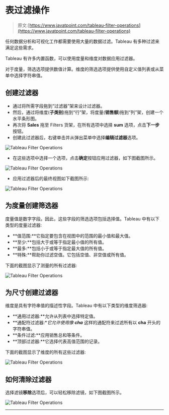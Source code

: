 # 表过滤操作

> 原文:[https://www.javatpoint.com/tableau-filter-operations](https://www.javatpoint.com/tableau-filter-operations)

任何数据分析和可视化工作都需要使用大量的数据过滤。Tableau 有多种过滤来满足这些需求。

Tableau 有许多内置函数，可以使用度量和维度对数据应用过滤器。

对于度量，筛选选项提供数值计算。维度的筛选选项提供使用自定义值列表或从菜单中选择字符串值。

## 创建过滤器

*   通过将所需字段拖到“过滤器”架来设计过滤器。
*   然后，通过将维度(**子类别**)拖到“行”架，将度量(**销售额**)拖到“列”架，创建一个水平条形图。
*   再次将 **Sales** 拖至 Filters 货架，在所有选项中选择 **sum** 选项，点击**下一步**按钮。
*   创建此过滤器后，右键单击并从弹出菜单中选择**编辑过滤器**选项。

![Tableau Filter Operations](../Images/5ca8879cb4bb52cabf0c04ce227eae90.png)

*   在这些选项中选择一个选项，点击**确定**按钮应用过滤器，如下图截图所示。

![Tableau Filter Operations](../Images/d5f7d21f5e6d5bbc48a999ad345c084d.png)

*   应用过滤器后的最终视图如下截图所示:

![Tableau Filter Operations](../Images/85649340e0a1b41ac9ce5385fd263acf.png)

## 为度量创建筛选器

度量值是数字字段。因此，这些字段的筛选选项包括选择值。Tableau 中有以下类型的度量过滤器:

*   **值范围:**它指定要包含在视图中的范围的最小值和最大值。
*   **至少:**包括大于或等于指定最小值的所有值。
*   **最多:**包括小于或等于指定最大值的所有值。
*   **特殊:**帮助你过滤空值。它包括空值、非空值或所有值。

下面的截图显示了测量的所有过滤器:

![Tableau Filter Operations](../Images/ef22d112e7a9217510ca9c5b40e04476.png)

## 为尺寸创建过滤器

维度是具有字符串值的描述性字段。Tableau 中有以下类型的维度筛选器:

*   **通用过滤器:**允许从列表中选择特定值。
*   **通配符过滤器:**它允许使用像 **cha*** 这样的通配符来过滤所有以 **cha** 开头的字符串值。
*   **条件过滤:**应用销售总和等条件。
*   **顶部过滤器:**它选择代表高值范围的记录。

下面的截图显示了维度的所有这些过滤器:

![Tableau Filter Operations](../Images/b5cdb304501801b884604035750b7f80.png)

## 如何清除过滤器

选择滤镜**移除**选项后，可以轻松移除滤镜，如下图截图所示。

![Tableau Filter Operations](../Images/221aaa579f18e26fc67373bf0fe99997.png)

* * *